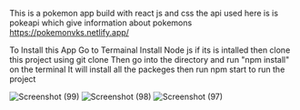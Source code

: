 This is a pokemon app build with react js and css the api used here is is pokeapi which give information about pokemons 
https://pokemonvks.netlify.app/

To Install this App Go to Termainal Install Node js if its is intalled then clone this project using git clone Then go into the directory and run "npm install" on the terminal It will install all the packeges then run npm start to run the project

![Screenshot (99)](https://user-images.githubusercontent.com/44531543/163644428-eaf40aa1-d09e-41bb-89fa-1c3b1ff03633.png)
![Screenshot (98)](https://user-images.githubusercontent.com/44531543/163644472-0e718f59-4012-4fca-97e7-52a5845a843b.png)
![Screenshot (97)](https://user-images.githubusercontent.com/44531543/163644484-7baa923d-55e4-425e-aaf9-0f6f111fb5ab.png)
